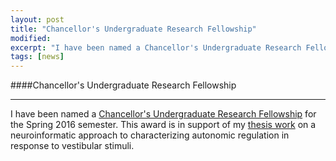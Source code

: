 ```yaml
---
layout: post
title: "Chancellor's Undergraduate Research Fellowship"
modified:
excerpt: "I have been named a Chancellor's Undergraduate Research Fellow at the University of Pittsburgh."
tags: [news]
---
```


####Chancellor's Undergraduate Research Fellowship
_____
 I have been named a [Chancellor's Undergraduate Research Fellowship](http://www.honorscollege.pitt.edu/node/860) for the Spring 2016 semester. This award is in support of my [thesis work](http://ethanagbaker.github.io/projects/) on a neuroinformatic approach to characterizing autonomic regulation in response to vestibular stimuli.  

